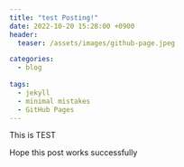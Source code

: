 ```yaml
---
title: "test Posting!"
date: 2022-10-20 15:28:00 +0900
header: 
  teaser: /assets/images/github-page.jpeg

categories:
  - blog
  
tags: 
  - jekyll
  - minimal mistakes
  - GitHub Pages
---
```

This is TEST

Hope this post works successfully
